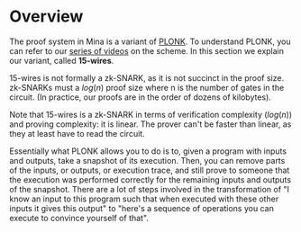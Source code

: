 # Overview

The proof system in Mina is a variant of [PLONK](). To understand PLONK, you can refer to our [series of videos](https://www.youtube.com/watch?v=RUZcam_jrz0&list=PLBJMt6zV1c7Gh9Utg-Vng2V6EYVidTFCC) on the scheme.
In this section we explain our variant, called **15-wires**.

15-wires is not formally a zk-SNARK, as it is not succinct in the proof size. zk-SNARKs must a $log(n)$ proof size where n is the number of gates in the circuit. (In practice, our proofs are in the order of dozens of kilobytes).

Note that 15-wires is a zk-SNARK in terms of verification complexity ($log(n$)) and proving complexity: it is linear. The prover can't be faster than linear, as they at least have to read the circuit.

Essentially what PLONK allows you to do is to, given a program with inputs and outputs, take a snapshot of its execution. Then, you can remove parts of the inputs, or outputs, or execution trace, and still prove to someone that the execution was performed correctly for the remaining inputs and outputs of the snapshot.
There are a lot of steps involved in the transformation of "I know an input to this program such that when executed with these other inputs it gives this output" to "here's a sequence of operations you can execute to convince yourself of that".
